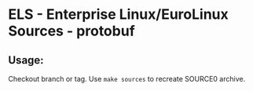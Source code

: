 # ELS - Enterprise Linux/EuroLinux Sources - protobuf
 
## Usage:
  Checkout branch or tag. Use `make sources` to recreate  SOURCE0 archive.
